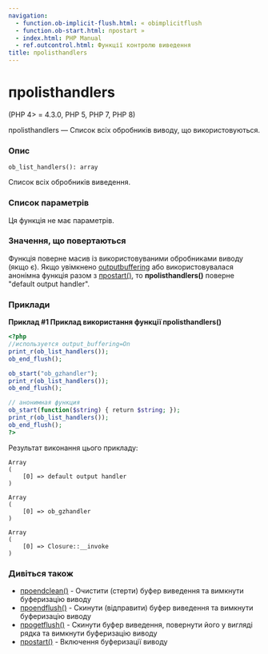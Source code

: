 ```yaml
---
navigation:
  - function.ob-implicit-flush.html: « obimplicitflush
  - function.ob-start.html: проstart »
  - index.html: PHP Manual
  - ref.outcontrol.html: Функції контролю виведення
title: проlisthandlers
---
```

# проlisthandlers

(PHP 4> = 4.3.0, PHP 5, PHP 7, PHP 8)

проlisthandlers — Список всіх обробників виводу, що використовуються.

### Опис

```methodsynopsis
ob_list_handlers(): array
```

Список всіх обробників виведення.

### Список параметрів

Ця функція не має параметрів.

### Значення, що повертаються

Функція поверне масив із використовуваними обробниками виводу (якщо є). Якщо увімкнено [outputbuffering](outcontrol.configuration.html#ini.output-buffering) або використовувалася анонімна функція разом з [проstart()](function.ob-start.html), то **проlisthandlers()** поверне "default output handler".

### Приклади

**Приклад #1 Приклад використання функції **проlisthandlers()****

```php
<?php
//используется output_buffering=On
print_r(ob_list_handlers());
ob_end_flush();

ob_start("ob_gzhandler");
print_r(ob_list_handlers());
ob_end_flush();

// анонимная функция
ob_start(function($string) { return $string; });
print_r(ob_list_handlers());
ob_end_flush();
?>
```

Результат виконання цього прикладу:

```
Array
(
    [0] => default output handler
)

Array
(
    [0] => ob_gzhandler
)

Array
(
    [0] => Closure::__invoke
)
```

### Дивіться також

-   [проendclean()](function.ob-end-clean.html) - Очистити (стерти) буфер виведення та вимкнути буферизацію виводу
-   [проendflush()](function.ob-end-flush.html) - Скинути (відправити) буфер виведення та вимкнути буферизацію виводу
-   [проgetflush()](function.ob-get-flush.html) - Скинути буфер виведення, повернути його у вигляді рядка та вимкнути буферизацію виводу
-   [проstart()](function.ob-start.html) - Включення буферизації виводу
